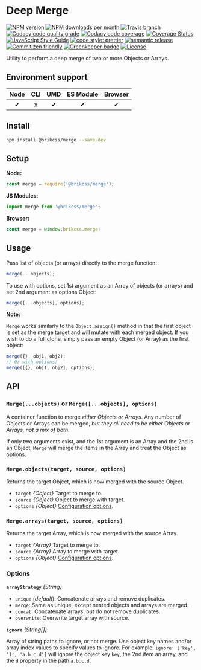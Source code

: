# Deep Merge

<!-- Shields. -->
<p>
	<!-- NPM version. -->
	<a href="https://www.npmjs.com/package/@brikcss/merge"><img alt="NPM version" src="https://img.shields.io/npm/v/@brikcss/merge.svg?style=flat-square"></a>
	<!-- NPM downloads/month. -->
	<a href="https://www.npmjs.com/package/@brikcss/merge"><img alt="NPM downloads per month" src="https://img.shields.io/npm/dm/@brikcss/merge.svg?style=flat-square"></a>
	<!-- Travis branch. -->
	<a href="https://github.com/brikcss/merge/tree/master"><img alt="Travis branch" src="https://img.shields.io/travis/rust-lang/rust/master.svg?style=flat-square&label=master"></a>
	<!-- Codacy. -->
	<a href="https://www.codacy.com"><img alt="Codacy code quality grade" src="https://img.shields.io/codacy/grade/49af7ce4215c4720a6dbc90c3b7fcdbe/master.svg?style=flat-square"></a>
	<a href="https://www.codacy.com"><img alt="Codacy code coverage" src="https://img.shields.io/codacy/coverage/49af7ce4215c4720a6dbc90c3b7fcdbe/master.svg?style=flat-square"></a>
	<!-- Coveralls -->
	<a href='https://coveralls.io/github/brikcss/merge?branch=master'><img src='https://img.shields.io/coveralls/github/brikcss/merge/master.svg?style=flat-square' alt='Coverage Status' /></a>
	<!-- JS Standard style. -->
	<a href="https://standardjs.com"><img alt="JavaScript Style Guide" src="https://img.shields.io/badge/code_style-standard-brightgreen.svg?style=flat-square"></a>
	<!-- Prettier code style. -->
	<a href="https://prettier.io/"><img alt="code style: prettier" src="https://img.shields.io/badge/code_style-prettier-ff69b4.svg?style=flat-square"></a>
	<!-- Semantic release. -->
	<a href="https://github.com/semantic-release/semantic-release"><img alt="semantic release" src="https://img.shields.io/badge/%20%20%F0%9F%93%A6%F0%9F%9A%80-semantic--release-e10079.svg?style=flat-square"></a>
	<!-- Commitizen friendly. -->
	<a href="http://commitizen.github.io/cz-cli/"><img alt="Commitizen friendly" src="https://img.shields.io/badge/commitizen-friendly-brightgreen.svg?style=flat-square"></a>
	<!-- Greenkeeper. -->
	<a href="https://greenkeeper.io/"><img src="https://badges.greenkeeper.io/brikcss/merge.svg?style=flat-square" alt="Greenkeeper badge"></a>
	<!-- MIT License. -->
	<a href="https://choosealicense.com/licenses/mit/"><img alt="License" src="https://img.shields.io/npm/l/express.svg?style=flat-square"></a>
</p>

Utility to perform a deep merge of two or more Objects or Arrays.

## Environment support

| Node | CLI | UMD | ES Module | Browser |
| :--: | :-: | :-: | :-------: | :-----: |
|  ✔   |  x  |  ✔  |     ✔     |    ✔    |

## Install

```sh
npm install @brikcss/merge --save-dev
```

## Setup

**Node:**

```js
const merge = require('@brikcss/merge');
```

**JS Modules:**

```js
import merge from '@brikcss/merge';
```

**Browser:**

```js
const merge = window.brikcss.merge;
```

## Usage

Pass list of objects (or arrays) directly to the merge function:

```js
merge(...objects);
```

To use with options, set 1st argument as an Array of objects (or arrays) and set 2nd argument as options Object:

```js
merge([...objects], options);
```

**Note:**

`Merge` works similarly to the `Object.assign()` method in that the first object is set as the merge target and will mutate with each merged object. If you wish to do a full clone, simply pass an empty Object (or Array) as the first object:

```js
merge({}, obj1, obj2);
// Or with options:
merge([{}, obj1, obj2], options);
```

## API

### `Merge(...objects)` or `Merge([...objects], options)`

A container function to merge _either Objects or Arrays_. Any number of Objects or Arrays can be merged, _but they all need to be either Objects or Arrays, not a mix of both._

If only two arguments exist, and the 1st argument is an Array and the 2nd is an Object, `Merge` will merge the items in the Array and treat the Object as options.

### `Merge.objects(target, source, options)`

Returns the target Object, which is now merged with the source Object.

-   `target` _{Object}_ Target to merge to.
-   `source` _{Object}_ Object to merge with target.
-   `options` _{Object}_ [Configuration options](#options).

### `Merge.arrays(target, source, options)`

Returns the target Array, which is now merged with the source Array.

-   `target` _{Array}_ Target to merge to.
-   `source` _{Array}_ Array to merge with target.
-   `options` _{Object}_ [Configuration options](#options).

### Options

**`arrayStrategy`** _{String}_

-   `unique` (_default_): Concatenate arrays and remove duplicates.
-   `merge`: Same as unique, except nested objects and arrays are merged.
-   `concat`: Concatenate arrays, but do not remove duplicates.
-   `overwrite`: Overwrite target array with source.

**`ignore`** _{String[]}_

Array of string paths to ignore, or not merge. Use object key names and/or array index values to specify values to ignore. For example: `ignore: ['key', '1', 'a.b.c.d']` will ignore the object key `key`, the 2nd item an array, and the `d` property in the path `a.b.c.d`.
